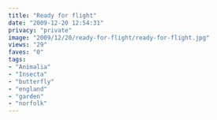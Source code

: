 ```yaml
---
title: "Ready for flight"
date: "2009-12-20 12:54:31"
privacy: "private"
image: "2009/12/20/ready-for-flight/ready-for-flight.jpg"
views: "29"
faves: "0"
tags:
- "Animalia"
- "Insecta"
- "butterfly"
- "england"
- "garden"
- "norfolk"
---
```

<a href="http://www.phillprice.com/2009/12/21/ready-for-flight" rel="nofollow"></a>
